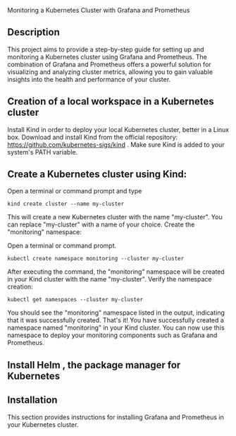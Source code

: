 Monitoring a Kubernetes Cluster with Grafana and Prometheus

## Description
This project aims to provide a step-by-step guide for setting up and monitoring a Kubernetes cluster using Grafana and Prometheus. The combination of Grafana and Prometheus offers a powerful solution for visualizing and analyzing cluster metrics, allowing you to gain valuable insights into the health and performance of your cluster.

## Creation of a local workspace in a Kubernetes cluster
Install Kind in order to deploy your local Kubernetes cluster, better in a Linux box. Download and install Kind from the official repository: https://github.com/kubernetes-sigs/kind . Make sure Kind is added to your system's PATH variable.

## Create a Kubernetes cluster using Kind:
Open a terminal or command prompt and type 

```
kind create cluster --name my-cluster
```

This will create a new Kubernetes cluster with the name "my-cluster". You can replace "my-cluster" with a name of your choice.
Create the "monitoring" namespace:

Open a terminal or command prompt.

```
kubectl create namespace monitoring --cluster my-cluster
```

After executing the command, the "monitoring" namespace will be created in your Kind cluster with the name "my-cluster".
Verify the namespace creation:

```
kubectl get namespaces --cluster my-cluster
```

You should see the "monitoring" namespace listed in the output, indicating that it was successfully created.
That's it! You have successfully created a namespace named "monitoring" in your Kind cluster. You can now use this namespace to deploy your monitoring components such as Grafana and Prometheus.


## Install Helm , the package manager for Kubernetes


## Installation 
This section provides instructions for installing Grafana and Prometheus in your Kubernetes cluster.







